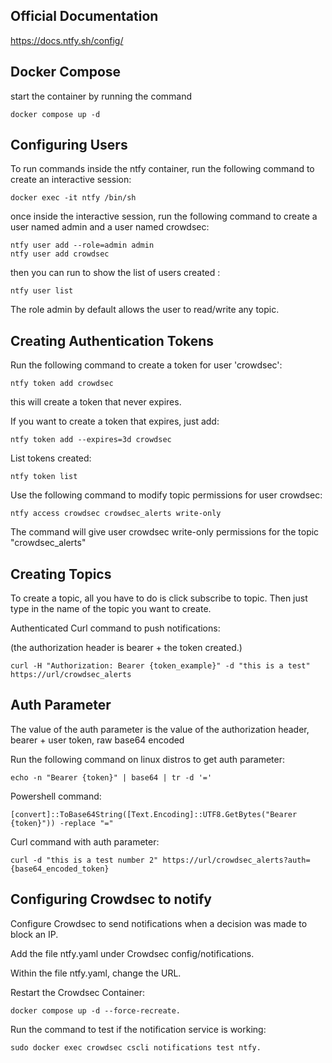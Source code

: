 ## Official Documentation
https://docs.ntfy.sh/config/

## Docker Compose

start the container by running the command 

```
docker compose up -d
```



## Configuring Users 

To run commands inside the ntfy container, run the following command to create an interactive session:
```
docker exec -it ntfy /bin/sh
```
once inside the interactive session, run the following command to create a user named admin and a user named crowdsec:

```
ntfy user add --role=admin admin
ntfy user add crowdsec
``` 
then you can run to show the list of users created :
```
ntfy user list
```
The role admin by default allows the user to read/write any topic. 

## Creating Authentication Tokens

 Run the following command to create a token for user 'crowdsec':

```
ntfy token add crowdsec
```

this will create a token that never expires.

If you want to create a token that expires, just add:

```
ntfy token add --expires=3d crowdsec
```

List tokens created: 

```
ntfy token list
```

Use the following command to modify topic permissions for user crowdsec: 

```
ntfy access crowdsec crowdsec_alerts write-only
```

The command will give user crowdsec write-only permissions for the topic "crowdsec_alerts"

## Creating Topics
To create a topic, all you have to do is click subscribe to topic. Then just type in the name of the topic you want to create. 

Authenticated Curl command to push notifications:

(the authorization header is bearer + the token created.)

```
curl -H "Authorization: Bearer {token_example}" -d "this is a test" https://url/crowdsec_alerts
```

## Auth Parameter

The value of the auth parameter is the value of the authorization header, bearer + user token,  raw base64 encoded

Run the following command on linux distros to get auth parameter:

```
echo -n "Bearer {token}" | base64 | tr -d '='
```


Powershell command:

```
[convert]::ToBase64String([Text.Encoding]::UTF8.GetBytes("Bearer {token}")) -replace "="
```

Curl command with auth parameter:

```
curl -d "this is a test number 2" https://url/crowdsec_alerts?auth={base64_encoded_token}
```
## Configuring Crowdsec to notify 

Configure Crowdsec to send notifications when a decision was made to block an IP. 

Add the file ntfy.yaml under Crowdsec config/notifications.

Within the file ntfy.yaml, change the URL. 

Restart the Crowdsec Container:

```
docker compose up -d --force-recreate.
```

Run the command to test if the notification service is working:

```
sudo docker exec crowdsec cscli notifications test ntfy. 
```


